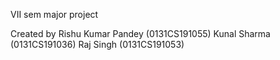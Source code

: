 VII sem major project

Created by
Rishu Kumar Pandey (0131CS191055)
Kunal Sharma (0131CS191036)
Raj Singh (0131CS191053)
